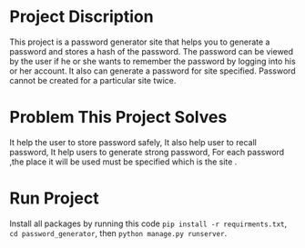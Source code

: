 # Project Discription
This project is a password generator site that helps you to generate a password and stores a hash of the password.
The password can be viewed by the user if he or she wants to remember the password by logging into his or her account.
It also can generate a password for site specified. Password cannot be created for a particular site twice.

# Problem This Project Solves

It help the user to store password safely, 
It also help user to recall password, 
It help users to generate strong password, 
For each password ,the place it will be used must be specified which is the site .

# Run Project
Install all packages by running this code `pip install -r requirments.txt`, `cd password_generator`, then `python manage.py runserver`.
